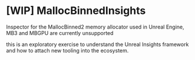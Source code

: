 # [WIP] MallocBinnedInsights
Inspector for the MallocBinned2 memory allocator used in Unreal Engine, MB3 and MBGPU are currently unsupported

this is an exploratory exercise to understand the Unreal Insights framework and how to attach new tooling into the ecosystem.
